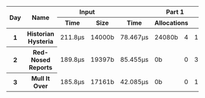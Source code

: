<table>
  <thread>
    <tr>
      <th rowspan="2">Day</th>
      <th rowspan="2">Name</th>
      <th colspan="2">Input</th>
      <th colspan="4">Part 1</th>
      <th colspan="4">Part 2</th>
    </tr>
    <tr>
      <th>Time</th>
      <th>Size</th>
      <th>Time</th>
      <th colspan="2">Allocations</th>
      <th>Result</th>
      <th>Time</th>
      <th colspan="2">Allocations</th>
      <th>Result</th>
    </tr>
  </thread>
  <tbody id="results">
<tr>
<th>1</th>
<th>Historian Hysteria</th>
<td>211.8µs</td>
<td>14000b</td>
<td>78.467µs</td>
<td>24080b</td><td>4</td>
<td>1223326</td>
<td>85.193µs</td>
<td>24080b</td><td>4</td>
<td>21070419</td>
</tr>
<tr>
<th>2</th>
<th>Red-Nosed Reports</th>
<td>189.8µs</td>
<td>19397b</td>
<td>85.455µs</td>
<td>0b</td><td>0</td>
<td>334</td>
<td>234.203µs</td>
<td>0b</td><td>0</td>
<td>400</td>
</tr>
<tr>
<th>3</th>
<th>Mull It Over</th>
<td>185.8µs</td>
<td>17161b</td>
<td>42.085µs</td>
<td>0b</td><td>0</td>
<td>165225049</td>
<td>69.407µs</td>
<td>152b</td><td>5</td>
<td>108830766</td>
</tr>
</tbody>
</table>

